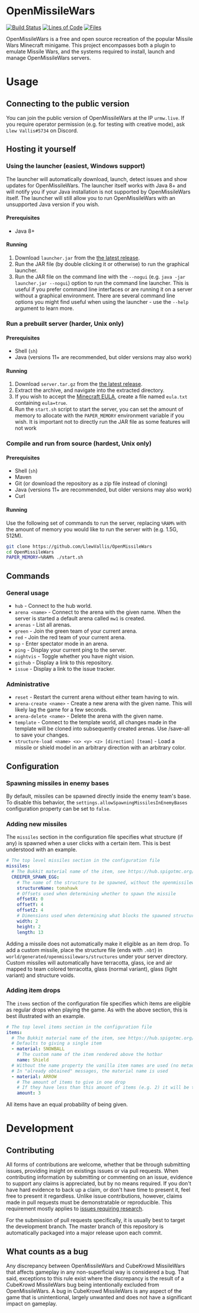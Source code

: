 # OpenMissileWars

[![Build Status](https://travis-ci.com/LlewVallis/OpenMissileWars.svg?branch=master)](https://travis-ci.com/LlewVallis/OpenMissileWars)
[![Lines of Code](https://tokei.rs/b1/github/LlewVallis/OpenMissilewars?category=code)](https://github.com/LlewVallis/OpenMissileWars)
[![Files](https://tokei.rs/b1/github/LlewVallis/OpenMissilewars?category=files)](https://github.com/LlewVallis/OpenMissileWars)

OpenMissileWars is a free and open source recreation of the popular Missile Wars Minecraft minigame.
This project encompasses both a plugin to emulate Missile Wars, and the systems required to install, launch and manage OpenMissileWars servers.

# Usage
## Connecting to the public version

You can join the public version of OpenMissileWars at the IP `urmw.live`.
If you require operator permission (e.g. for testing with creative mode), ask `Llew Vallis#5734` on Discord.

## Hosting it yourself

### Using the launcher (easiest, Windows support)

The launcher will automatically download, launch, detect issues and show updates for OpenMissileWars.
The launcher itself works with Java 8+ and will notify you if your Java installation is not supported by OpenMissileWars itself.
The launcher will still allow you to run OpenMissileWars with an unsupported Java version if you wish.

#### Prerequisites

* Java 8+

#### Running

1. Download `launcher.jar` from the [the latest release](https://github.com/LlewVallis/OpenMissileWars/releases/latest).
2. Run the JAR file (by double clicking it or otherwise) to run the graphical launcher.
3. Run the JAR file on the command line with the `--nogui` (e.g. `java -jar launcher.jar --nogui`) option to run the command line launcher.
   This is useful if you prefer command line interfaces or are running it on a server without a graphical environment.
   There are several command line options you might find useful when using the launcher - use the `--help` argument to learn more.

### Run a prebuilt server (harder, Unix only)

#### Prerequisites

* Shell (`sh`)
* Java (versions 11+ are recommended, but older versions may also work)

#### Running

1. Download `server.tar.gz` from the [the latest release](https://github.com/LlewVallis/OpenMissileWars/releases/latest).
2. Extract the archive, and navigate into the extracted directory.
3. If you wish to accept the [Minecraft EULA](https://account.mojang.com/documents/minecraft_eula), create a file named `eula.txt` containing `eula=true`.
4. Run the `start.sh` script to start the server, you can set the amount of memory to allocate with the `PAPER_MEMORY` environment variable if you wish.
   It is important not to directly run the JAR file as some features will not work

### Compile and run from source (hardest, Unix only)

#### Prerequisites

* Shell (`sh`)
* Maven
* Git (or download the repository as a zip file instead of cloning)
* Java (versions 11+ are recommended, but older versions may also work)
* Curl
 
#### Running

Use the following set of commands to run the server, replacing `%RAM%` with the amount of memory you would like to run the server with (e.g. 1.5G, 512M).

```sh
git clone https://github.com/LlewVallis/OpenMissileWars
cd OpenMissileWars
PAPER_MEMORY=%RAM% ./start.sh
```

## Commands

### General usage

* `hub` - Connect to the hub world.
* `arena <name>` - Connect to the arena with the given name. When the server is started a default arena called `mw1` is created.
* `arenas` - List all arenas.
* `green` - Join the green team of your current arena.
* `red` - Join the red team of your current arena.
* `sp` - Enter spectator mode in an arena.
* `ping` - Display your current ping to the server.
* `nightvis` - Toggle whether you have night vision.
* `github` - Display a link to this repository.
* `issue` - Display a link to the issue tracker.

### Administrative

* `reset` - Restart the current arena without either team having to win.
* `arena-create <name>` - Create a new arena with the given name. This will likely lag the game for a few seconds.
* `arena-delete <name>` - Delete the arena with the given name.
* `template` - Connect to the template world, all changes made in the template will be cloned into subsequently created arenas. Use /save-all to save your changes.
* `structure-load <name> <x> <y> <z> [direction] [team]` - Load a missile or shield model in an arbitrary direction with an arbitrary color.

## Configuration

### Spawning missiles in enemy bases

By default, missiles can be spawned directly inside the enemy team's base.
To disable this behavior, the `settings.allowSpawningMissilesInEnemyBases` configuration property can be set to `false`.

### Adding new missiles

The `missiles` section in the configuration file specifies what structure (if any) is spawned when a user clicks with a
certain item.
This is best understood with an example.

```yaml
# The top level missiles section in the configuration file
missiles:
  # The Bukkit material name of the item, see https://hub.spigotmc.org/javadocs/spigot/org/bukkit/Material.html
  CREEPER_SPAWN_EGG:
    # The name of the structure to be spawned, without the openmissilewars author prefix
    structureName: tomahawk
    # Offsets used when determining whether to spawn the missile
    offsetX: 0
    offsetY: 4
    offsetZ: 4
    # Dimensions used when determining what blocks the spawned structure will collide with
    width: 2
    height: 2
    length: 13
```

Adding a missile does not automatically make it eligible as an item drop.
To add a custom missile, place the structure file (ends with `.nbt`) in `world/generated/openmissilewars/structures` under your server directory.
Custom missiles will automatically have terracotta, glass, ice and air mapped to team colored terracotta, glass (normal variant), glass (light variant) and structure voids.

### Adding item drops

The `items` section of the configuration file specifies which items are eligible as regular drops when playing the game.
As with the above section, this is best illustrated with an example.

```yaml
# The top level items section in the configuration file
items:
  # The Bukkit material name of the item, see https://hub.spigotmc.org/javadocs/spigot/org/bukkit/Material.html
  # Defaults to giving a single item
  - material: SNOWBALL
    # The custom name of the item rendered above the hotbar
    name: Shield
  # Without the name property the vanilla item names are used (no metadata is attached)
  # In "already obtained" messages, the material name is used
  - material: ARROW
    # The amount of items to give in one drop
    # If they have less than this amount of items (e.g. 2) it will be topped up
    amount: 3
```

All items have an equal probability of being given.

# Development

## Contributing

All forms of contributions are welcome, whether that be through submitting issues, providing insight on existings issues or via pull requests.
When contributing information by submitting or commenting on an issue, evidence to support any claims is appreciated, but by no means required.
If you don't have hard evidence to back up a claim, or don't have time to present it, feel free to present it regardless.
Unlike issue contributions, however, claims made in pull requests must be demonstratable or reproducible.
This requirement mostly applies to [issues requiring research](https://github.com/LlewVallis/OpenMissileWars/labels/needs%20research).

For the submission of pull requests specifically, it is usually best to target the development branch.
The master branch of this repository is automatically packaged into a major release upon each commit.

## What counts as a bug

Any discrepancy between OpenMissileWars and CubeKrowd MissileWars that affects gameplay in any non-superficial way is considered a bug.
That said, exceptions to this rule exist where the discrepancy is the result of a CubeKrowd MissileWars bug being intentionally excluded from OpenMissileWars.
A bug in CubeKrowd MissileWars is any aspect of the game that is unintentional, largely unwanted and does not have a significant impact on gameplay.
